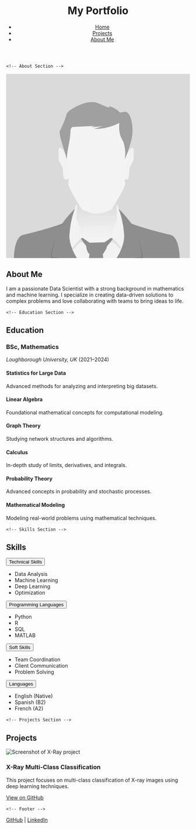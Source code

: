 <html lang="en">
<head>
    <meta charset="UTF-8">
    <meta name="viewport" content="width=device-width, initial-scale=1.0">
    <meta name="description" content="Personal portfolio showcasing my projects and skills.">
    <link rel="stylesheet" href="assets/styles.css">
    <script src="https://kit.fontawesome.com/a076d05399.js" crossorigin="anonymous"></script>
    <title>Portfolio with Collapsible Skills</title>
</head>
<body>
    <!-- Header Section -->
    <header>
        <h1><i class="fas fa-user-circle"></i> My Portfolio</h1>
        <nav>
            <ul class="inline-list">
                <li><a href="index.html"><i class="fas fa-home"></i> Home</a></li>
                <li><a href="projects.html"><i class="fas fa-project-diagram"></i> Projects</a></li>
                <li><a href="about.html"><i class="fas fa-info-circle"></i> About Me</a></li>
            </ul>
        </nav>
    </header>

    <!-- About Section -->
<section class="about">
        <div class="about-content">
            <img src="assets/headshot.jpg" alt="Headshot" class="headshot">
            <div>
                <h2>About Me</h2>
                <p>
                    I am a passionate Data Scientist with a strong background in mathematics and machine learning. I specialize in creating data-driven solutions to complex problems and love collaborating with teams to bring ideas to life. 
                </p>
            </div>
        </div>
    </section>

    <!-- Education Section -->
<section>
        <h2><i class="fas fa-graduation-cap"></i> Education</h2>
        <h3>BSc, Mathematics</h3>
        <p><em>Loughborough University, UK</em> (<span>2021–2024</span>)</p>
        <div class="card-list">
            <div class="card">
                <h4>Statistics for Large Data</h4>
                <p>Advanced methods for analyzing and interpreting big datasets.</p>
            </div>
            <div class="card">
                <h4>Linear Algebra</h4>
                <p>Foundational mathematical concepts for computational modeling.</p>
            </div>
            <div class="card">
                <h4>Graph Theory</h4>
                <p>Studying network structures and algorithms.</p>
            </div>
            <div class="card">
                <h4>Calculus</h4>
                <p>In-depth study of limits, derivatives, and integrals.</p>
            </div>
            <div class="card">
                <h4>Probability Theory</h4>
                <p>Advanced concepts in probability and stochastic processes.</p>
            </div>
            <div class="card">
                <h4>Mathematical Modeling</h4>
                <p>Modeling real-world problems using mathematical techniques.</p>
            </div>
        </div>
    </section>

    <!-- Skills Section -->
  <section>
        <h2><i class="fas fa-tools"></i> Skills</h2>
        <div class="collapsible">
            <button class="collapsible-btn">Technical Skills</button>
            <div class="collapsible-content">
                <ul>
                    <li>Data Analysis</li>
                    <li>Machine Learning</li>
                    <li>Deep Learning</li>
                    <li>Optimization</li>
                </ul>
            </div>
            <button class="collapsible-btn">Programming Languages</button>
            <div class="collapsible-content">
                <ul>
                    <li>Python</li>
                    <li>R</li>
                    <li>SQL</li>
                    <li>MATLAB</li>
                </ul>
            </div>
            <button class="collapsible-btn">Soft Skills</button>
            <div class="collapsible-content">
                <ul>
                    <li>Team Coordination</li>
                    <li>Client Communication</li>
                    <li>Problem Solving</li>
                </ul>
            </div>
            <button class="collapsible-btn">Languages</button>
            <div class="collapsible-content">
                <ul>
                    <li>English (Native)</li>
                    <li>Spanish (B2)</li>
                    <li>French (A2)</li>
                </ul>
            </div>
        </div>
    </section>

    <!-- Projects Section -->
 <section class="projects">
        <h2><i class="fas fa-tasks"></i> Projects</h2>
        <article class="project-item">
            <img src="assets/40.png" alt="Screenshot of X-Ray project" class="project-image">
            <div>
                <h3><i class="fas fa-x-ray"></i> X-Ray Multi-Class Classification</h3>
                <p>This project focuses on multi-class classification of X-ray images using deep learning techniques.</p>
                <a href="https://github.com/your-github-repo" target="_blank">View on GitHub <i class="fas fa-external-link-alt"></i></a>
            </div>
        </article>
    </section>

    <!-- Footer -->
<footer>
        <p><a href="https://github.com/username"><i class="fab fa-github"></i> GitHub</a> | <a href="https://linkedin.com/in/username"><i class="fab fa-linkedin"></i> LinkedIn</a></p>
    </footer>
</body>
</html>
<script>
    const collapsibles = document.querySelectorAll(".collapsible-btn");
    collapsibles.forEach(button => {
        button.addEventListener("click", () => {
            const content = button.nextElementSibling;
            content.style.display = content.style.display === "block" ? "none" : "block";
        });
    });
</script>

